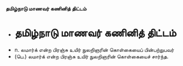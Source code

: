 **தமிழ்நாடு மாணவர் கணினித் திட்டம்**
- # தமிழ்நாடு மாணவர் கணினித் திட்டம்
- n. லமார்க் என்ற பிரஞ்சு உயிர் நுலறிஞரின் கொள்கையைப் பின்பற்றுபவர்
- (பெ.) லமார்க் என்ற பிரஞ்சு உயிர் நுலறிஞரின் கொள்கையைச் சார்ந்த.

